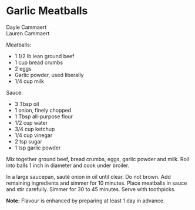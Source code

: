 # Garlic Meatballs

Dayle Cammaert<br/>
Lauren Cammaert

Meatballs:

- 1 1/2 lb lean ground beef
- 1 cup bread crumbs
- 2 eggs
- Garlic powder, used liberally
- 1/4 cup milk

Sauce:

- 3 Tbsp oil
- 1 onion, finely chopped
- 1 Tbsp all-purpose flour
- 1/2 cup water
- 3/4 cup ketchup
- 1/4 cup vinegar
- 2 tsp sugar
- 1 tsp garlic powder

Mix together ground beef, bread crumbs, eggs, garlic powder and milk. Roll into balls 1 inch in diameter and cook under broiler.

In a large saucepan, sauté onion in oil until clear. Do not brown. Add remaining ingredients and simmer for 10 minutes. Place meatballs in sauce and stir carefully. Simmer for 30 to 45 minutes. Serve with toothpicks.

**Note:** Flavour is enhanced by preparing at least 1 day in advance.
